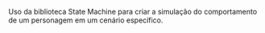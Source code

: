 Uso da biblioteca State Machine para criar a simulação do comportamento de um personagem em um cenário específico.
